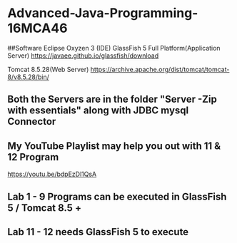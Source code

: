 # Advanced-Java-Programming-16MCA46

##Software
Eclipse Oxyzen 3 (IDE)
GlassFish 5 Full Platform(Application Server)
https://javaee.github.io/glassfish/download

Tomcat 8.5.28(Web Server)
https://archive.apache.org/dist/tomcat/tomcat-8/v8.5.28/bin/

## Both the Servers are in the folder "Server -Zip with essentials" along with JDBC mysql Connector 

## My YouTube Playlist may help you out with 11 & 12 Program
https://youtu.be/bdpEzDl1QsA

## Lab 1 - 9 Programs can be executed in GlassFish 5 / Tomcat 8.5 + 

## Lab 11 - 12 needs GlassFish 5 to execute
